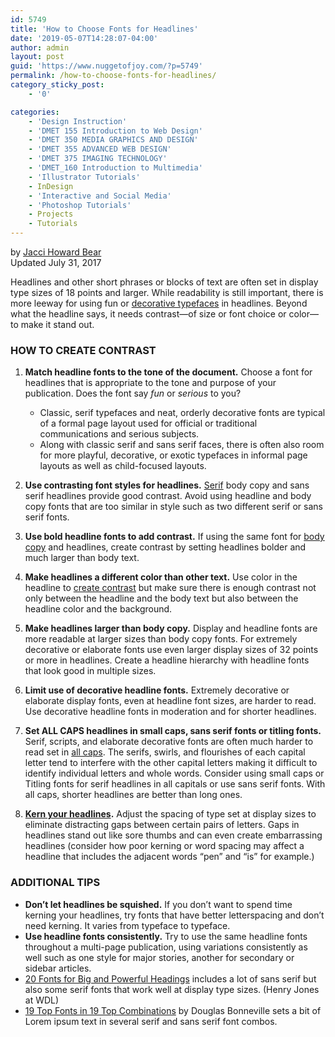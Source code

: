 ```yaml
---
id: 5749
title: 'How to Choose Fonts for Headlines'
date: '2019-05-07T14:28:07-04:00'
author: admin
layout: post
guid: 'https://www.nuggetofjoy.com/?p=5749'
permalink: /how-to-choose-fonts-for-headlines/
category_sticky_post:
    - '0'

categories:
    - 'Design Instruction'
    - 'DMET 155 Introduction to Web Design'
    - 'DMET 350 MEDIA GRAPHICS AND DESIGN'
    - 'DMET 355 ADVANCED WEB DESIGN'
    - 'DMET 375 IMAGING TECHNOLOGY'
    - 'DMET_160 Introduction to Multimedia'
    - 'Illustrator Tutorials'
    - InDesign
    - 'Interactive and Social Media'
    - 'Photoshop Tutorials'
    - Projects
    - Tutorials
---
```

by [Jacci Howard Bear](https://www.thoughtco.com/jacci-howard-bear-1073678)  
Updated July 31, 2017  

Headlines and other short phrases or blocks of text are often set in display type sizes of 18 points and larger. While readability is still important, there is more leeway for using fun or [decorative typefaces](https://www.thoughtco.com/kinds-of-decorative-typeography-1078016) in headlines. Beyond what the headline says, it needs contrast—of size or font choice or color—to make it stand out.

### HOW TO CREATE CONTRAST

1. **Match headline fonts to the tone of the document.** Choose a font for headlines that is appropriate to the tone and purpose of your publication. Does the font say *fun* or *serious* to you?
    - Classic, serif typefaces and neat, orderly decorative fonts are typical of a formal page layout used for official or traditional communications and serious subjects.
    - Along with classic serif and sans serif faces, there is often also room for more playful, decorative, or exotic typefaces in informal page layouts as well as child-focused layouts.

2. **Use contrasting font styles for headlines.** [Serif](https://www.thoughtco.com/serif-font-information-1073831) body copy and sans serif headlines provide good contrast. Avoid using headline and body copy fonts that are too similar in style such as two different serif or sans serif fonts.
3. **Use bold headline fonts to add contrast.** If using the same font for [body copy](https://www.thoughtco.com/body-copy-in-typography-1078253) and headlines, create contrast by setting headlines bolder and much larger than body text.
4. **Make headlines a different color than other text.** Use color in the headline to [create contrast](https://www.thoughtco.com/create-contrast-with-obvious-differences-1077469) but make sure there is enough contrast not only between the headline and the body text but also between the headline color and the background.
5. **Make headlines larger than body copy.** Display and headline fonts are more readable at larger sizes than body copy fonts. For extremely decorative or elaborate fonts use even larger display sizes of 32 points or more in headlines. Create a headline hierarchy with headline fonts that look good in multiple sizes.

6. **Limit use of decorative headline fonts.** Extremely decorative or elaborate display fonts, even at headline font sizes, are harder to read. Use decorative headline fonts in moderation and for shorter headlines.
7. **Set ALL CAPS headlines in small caps, sans serif fonts or titling fonts.** Serif, scripts, and elaborate decorative fonts are often much harder to read set in [all caps](https://www.thoughtco.com/using-all-caps-with-right-fonts-1074170). The serifs, swirls, and flourishes of each capital letter tend to interfere with the other capital letters making it difficult to identify individual letters and whole words. Consider using small caps or Titling fonts for serif headlines in all capitals or use sans serif fonts. With all caps, shorter headlines are better than long ones.

8. **[Kern your headlines](https://www.thoughtco.com/kerning-definition-1079065).** Adjust the spacing of type set at display sizes to eliminate distracting gaps between certain pairs of letters. Gaps in headlines stand out like sore thumbs and can even create embarrassing headlines (consider how poor kerning or word spacing may affect a headline that includes the adjacent words “pen” and “is” for example.)

### ADDITIONAL TIPS

- **Don’t let headlines be squished.** If you don’t want to spend time kerning your headlines, try fonts that have better letterspacing and don’t need kerning. It varies from typeface to typeface.
- **Use headline fonts consistently.** Try to use the same headline fonts throughout a multi-page publication, using variations consistently as well such as one style for major stories, another for secondary or sidebar articles.
- [20 Fonts for Big and Powerful Headings](https://webdesignledger.com/20-fonts-ideal-for-big-and-powerful-headings/) includes a lot of sans serif but also some serif fonts that work well at display type sizes. (Henry Jones at WDL)
- [19 Top Fonts in 19 Top Combinations](http://bonfx.com/19-top-font-in-19-top-combinations/) by Douglas Bonneville sets a bit of Lorem ipsum text in several serif and sans serif font combos.
